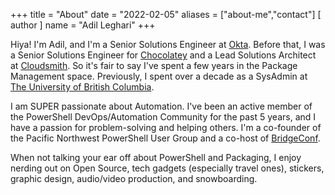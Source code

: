 +++
title = "About"
date = "2022-02-05"
aliases = ["about-me","contact"]
[ author ]
  name = "Adil Leghari"
+++

Hiya! I'm Adil, and I'm a Senior Solutions Engineer at [Okta](https://okta.com). Before that, I was a Senior Solutions Engineer for [Chocolatey](https://chocolatey.org/) and a Lead Solutions Architect at [Cloudsmith](https://cloudsmith.com/). So it's fair to say I've spent a few years in the Package Management space. Previously, I spent over a decade as a SysAdmin at [The University of British Columbia](https://www.ubc.ca/).

I am SUPER passionate about Automation. I've been an active member of the PowerShell DevOps/Automation Community for the past 5 years, and I have a passion for problem-solving and helping others. I'm a co-founder of the Pacific Northwest PowerShell User Group and a co-host of [BridgeConf](https://www.twitch.tv/bridgeconf). 

When not talking your ear off about PowerShell and Packaging, I enjoy nerding out on Open Source, tech gadgets (especially travel ones), stickers, graphic design, audio/video production, and snowboarding.
